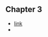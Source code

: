 ## Chapter 3

* [link](https://rcalix1.github.io/Build-Fun-AI-Projects-that-Run-on-the-Web/volume-2-The-Perceptron/chapter3/index.html)
* 
